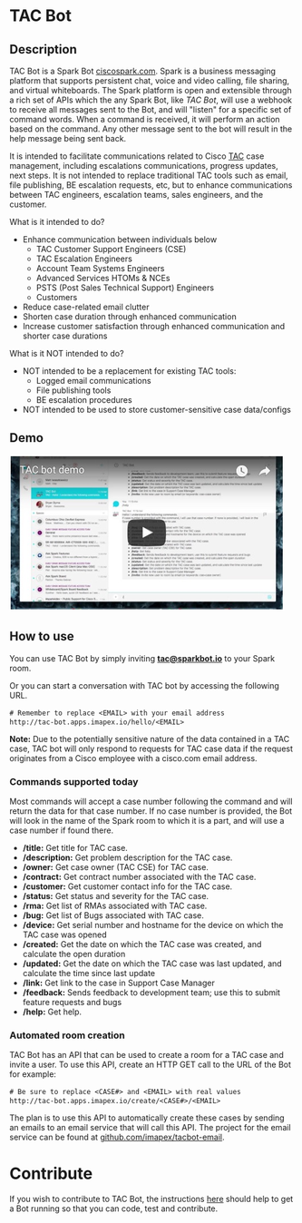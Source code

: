 # TAC Bot

## Description

TAC Bot is a Spark Bot [ciscospark.com](http://www.ciscospark.com). Spark is a business messaging platform that supports persistent chat, voice and video calling, file sharing, and virtual whiteboards. The Spark platform is open and extensible through a rich set of APIs which the any Spark Bot, like *TAC Bot*, will use a webhook to receive all messages sent to the Bot, and will "listen" for a specific set of command words. When a command is received, it will perform an action based on the command.  Any other message sent to the bot will result in the help message being sent back.

It is intended to facilitate communications related to Cisco [TAC](http://www.cisco.com/go/tac) case management, including escalations communications, progress updates, next steps. It is not intended to replace traditional TAC tools such as email, file publishing, BE escalation requests, etc, but to enhance communications between TAC engineers, escalation teams, sales engineers, and the customer.

What is it intended to do?
* Enhance communication between individuals below
    * TAC Customer Support Engineers (CSE)
    * TAC Escalation Engineers
    * Account Team Systems Engineers
    * Advanced Services HTOMs & NCEs
    * PSTS (Post Sales Technical Support) Engineers
    * Customers
* Reduce case-related email clutter
* Shorten case duration through enhanced communication
* Increase customer satisfaction through enhanced communication and shorter case durations

What is it NOT intended to do?
* NOT intended to be a replacement for existing TAC tools:
    * Logged email communications
    * File publishing tools
    * BE escalation procedures
* NOT intended to be used to store customer-sensitive case data/configs

## Demo
[![TAC Bot demo](readme_resources/demo_video_thumbnail.jpg)](https://youtu.be/61D02aYOP1U)

## How to use

You can use TAC Bot by simply inviting **tac@sparkbot.io** to your Spark room.

Or you can start a conversation with TAC bot by accessing the following URL.
```
# Remember to replace <EMAIL> with your email address
http://tac-bot.apps.imapex.io/hello/<EMAIL>
```

**Note:** Due to the potentially sensitive nature of the data contained in a TAC case, TAC bot will only respond to requests for TAC case data if the request originates from a Cisco employee with a cisco.com email address. 

### Commands supported today

Most commands will accept a case number following the command and will return the data for that case number. If no case number is provided, the Bot will look in the name of the Spark room to which it is a part, and will use a case number if found there.

* **/title:** Get title for TAC case.
* **/description:** Get problem description for the TAC case.
* **/owner:** Get case owner (TAC CSE) for TAC case.
* **/contract:** Get contract number associated with the TAC case.
* **/customer:** Get customer contact info for the TAC case.
* **/status:** Get status and severity for the TAC case.
* **/rma:** Get list of RMAs associated with TAC case.
* **/bug:** Get list of Bugs associated with TAC case.
* **/device:** Get serial number and hostname for the device on which the TAC case was opened
* **/created:** Get the date on which the TAC case was created, and calculate the open duration
* **/updated:** Get the date on which the TAC case was last updated, and calculate the time since last update
* **/link:** Get link to the case in Support Case Manager
* **/feedback:** Sends feedback to development team; use this to submit feature requests and bugs
* **/help:** Get help.

### Automated room creation

TAC Bot has an API that can be used to create a room for a TAC case and invite a user. To use this API, create an HTTP GET call to the URL of the Bot for example:
```
# Be sure to replace <CASE#> and <EMAIL> with real values
http://tac-bot.apps.imapex.io/create/<CASE#>/<EMAIL>
```
The plan is to use this API to automatically create these cases by sending an emails to an email service that will call this API. The project for the email service can be found at [github.com/imapex/tacbot-email](http://github.com/imapex/tacbot-email).

# Contribute

If you wish to contribute to TAC Bot, the instructions [here](contribute.md) should help to get a Bot running so that you can code, test and contribute.
